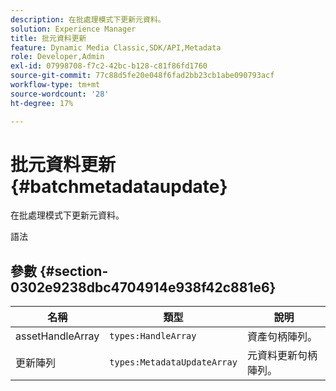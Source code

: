 ```yaml
---
description: 在批處理模式下更新元資料。
solution: Experience Manager
title: 批元資料更新
feature: Dynamic Media Classic,SDK/API,Metadata
role: Developer,Admin
exl-id: 07998708-f7c2-42bc-b128-c81f86fd1760
source-git-commit: 77c88d5fe20e048f6fad2bb23cb1abe090793acf
workflow-type: tm+mt
source-wordcount: '28'
ht-degree: 17%

---
```


# 批元資料更新{#batchmetadataupdate}

在批處理模式下更新元資料。

語法

## 參數 {#section-0302e9238dbc4704914e938f42c881e6}

| 名稱 | 類型 | 說明 |
|---|---|---|
| assetHandleArray | `types:HandleArray` | 資產句柄陣列。 |
| 更新陣列 | `types:MetadataUpdateArray` | 元資料更新句柄陣列。 |
